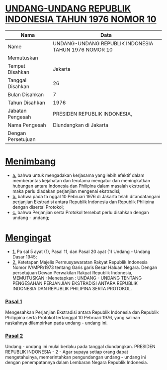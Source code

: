 # [UNDANG-UNDANG REPUBLIK INDONESIA TAHUN 1976 NOMOR 10](http://example.org/legal/document/uu/1976/10)

| Nama | Data |
| ------ | ----- |
|Name|UNDANG-UNDANG REPUBLIK INDONESIA TAHUN 1976 NOMOR 10|
|Memutuskan||
|Tempat Disahkan|Jakarta|
|Tanggal Disahkan|26|
|Bulan Disahkan|7|
|Tahun Disahkan|1976|
|Jabatan Pengesah|PRESIDEN REPUBLIK INDONESIA,|
|Nama Pengesah|Diundangkan di Jakarta|
|Dengan Persetujuan||
# [Menimbang](http://example.org/legal/document/uu/1976/10/menimbang)

* [a.](http://example.org/legal/document/uu/1976/10/menimbang/point/a) bahwa untuk mengadakan kerjasama yang lebih efektif dalam memberantas kejahatan dan terutama mengatur dan meningkatkan hubungan antara Indonesia dan Philipina dalam masalah ekstradisi, maka perlu diadakan perjanjian mengenai ekstradisi;
* [b.](http://example.org/legal/document/uu/1976/10/menimbang/point/b) bahwa pada ta nggal 10 Pebruari 1976 di Jakarta telah ditandatangani perjanjian Ekstradisi antara Republik Indonesia dan Republik Philipina dengan disertai Protokol;
* [c.](http://example.org/legal/document/uu/1976/10/menimbang/point/c) bahwa Perjanjian serta Protokol tersebut perlu disahkan dengan undang - undang;
# [Mengingat](http://example.org/legal/document/uu/1976/10/mengingat)

* [1.](http://example.org/legal/document/uu/1976/10/mengingat/point/0001) Pa sal 5 ayat (1), Pasal 11, dan Pasal 20 ayat (1) Undang - Undang Dasar 1945;
* [2.](http://example.org/legal/document/uu/1976/10/mengingat/point/0002) Ketetapan Majelis Permusyawaratan Rakyat Republik Indonesia Nomor IV/MPR/1973 tentang Garis garis Besar Haluan Negara. Dengan persetujuan Dewan Perwakilan Rakyat Republik Indonesia, MEMUTUSKAN : Menetapkan : UNDANG - UNDANG TENTANG PENGESAHAN PERJANJIAN EKSTRADISI ANTARA REPUBLIK INDONESIA DAN REPUBLIK PHILIPINA SERTA PROTOKOL.

### [Pasal 1](http://example.org/legal/document/uu/1976/10/pasal/0001)
Mengesahkan Perjanjian Ekstradisi antara Republik Indonesia dan Republik Philippina serta Protokol tertanggal 10 Pebruari 1976, yang salinan naskahnya dilampirkan pada undang - undang ini.


### [Pasal 2](http://example.org/legal/document/uu/1976/10/pasal/0002)
Undang - undang ini mulai berlaku pada tanggal diundangkan. PRESIDEN REPUBLIK INDONESIA - 2 - Agar supaya setiap orang dapat mengetahuinya, memerintahkan pengundangan undang - undang ini dengan penempatannya dalam Lembaran Negara Republik Indonesia.
